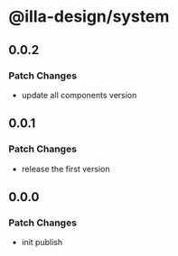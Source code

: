 # @illa-design/system

## 0.0.2

### Patch Changes

- update all components version

## 0.0.1

### Patch Changes

- release the first version

## 0.0.0

### Patch Changes

- init publish
